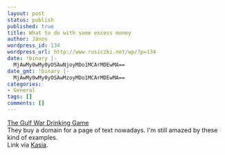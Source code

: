```yaml
---
layout: post
status: publish
published: true
title: What to do with some excess money
author: János
wordpress_id: 134
wordpress_url: http://www.rusiczki.net/wp/?p=134
date: !binary |-
  MjAwMy0wMy0yOSAwNjoyMDo1MCArMDEwMA==
date_gmt: !binary |-
  MjAwMy0wMy0yOSAwMzoyMDo1MCArMDEwMA==
categories:
- General
tags: []
comments: []
---
```

<p><a title="The Gulf War Drinking Game" href="http://www.gulfwardrinkinggame.com/">The Gulf War Drinking Game</a><br />
They buy a domain for a page of text nowadays. I'm still amazed by these kind of examples.<br />
Link via <a href="http://www.unix-girl.com/blog/archives/000854.html">Kasia</a>.</p>

